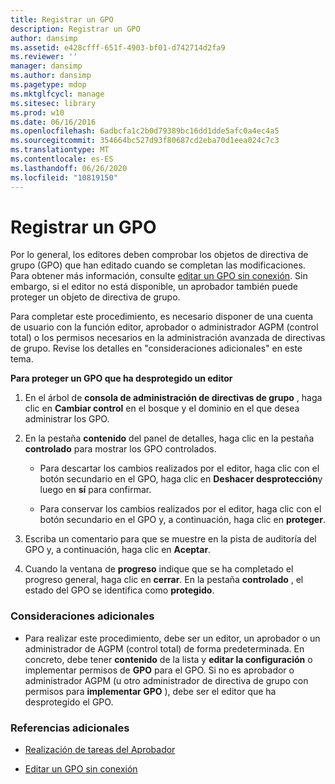 ```yaml
---
title: Registrar un GPO
description: Registrar un GPO
author: dansimp
ms.assetid: e428cfff-651f-4903-bf01-d742714d2fa9
ms.reviewer: ''
manager: dansimp
ms.author: dansimp
ms.pagetype: mdop
ms.mktglfcycl: manage
ms.sitesec: library
ms.prod: w10
ms.date: 06/16/2016
ms.openlocfilehash: 6adbcfa1c2b0d79389bc16dd1dde5afc0a4ec4a5
ms.sourcegitcommit: 354664bc527d93f80687cd2eba70d1eea024c7c3
ms.translationtype: MT
ms.contentlocale: es-ES
ms.lasthandoff: 06/26/2020
ms.locfileid: "10819150"
---
```

# Registrar un GPO


Por lo general, los editores deben comprobar los objetos de directiva de grupo (GPO) que han editado cuando se completan las modificaciones. Para obtener más información, consulte [editar un GPO sin conexión](edit-a-gpo-offline.md). Sin embargo, si el editor no está disponible, un aprobador también puede proteger un objeto de directiva de grupo.

Para completar este procedimiento, es necesario disponer de una cuenta de usuario con la función editor, aprobador o administrador AGPM (control total) o los permisos necesarios en la administración avanzada de directivas de grupo. Revise los detalles en "consideraciones adicionales" en este tema.

**Para proteger un GPO que ha desprotegido un editor**

1.  En el árbol de **consola de administración de directivas de grupo** , haga clic en **Cambiar control** en el bosque y el dominio en el que desea administrar los GPO.

2.  En la pestaña **contenido** del panel de detalles, haga clic en la pestaña **controlado** para mostrar los GPO controlados.

    -   Para descartar los cambios realizados por el editor, haga clic con el botón secundario en el GPO, haga clic en **Deshacer desprotección**y luego en **sí** para confirmar.

    -   Para conservar los cambios realizados por el editor, haga clic con el botón secundario en el GPO y, a continuación, haga clic en **proteger**.

3.  Escriba un comentario para que se muestre en la pista de auditoría del GPO y, a continuación, haga clic en **Aceptar**.

4.  Cuando la ventana de **progreso** indique que se ha completado el progreso general, haga clic en **cerrar**. En la pestaña **controlado** , el estado del GPO se identifica como **protegido**.

### Consideraciones adicionales

-   Para realizar este procedimiento, debe ser un editor, un aprobador o un administrador de AGPM (control total) de forma predeterminada. En concreto, debe tener **contenido** de la lista y **editar la configuración** o implementar permisos de **GPO** para el GPO. Si no es aprobador o administrador AGPM (u otro administrador de directiva de grupo con permisos para **implementar GPO** ), debe ser el editor que ha desprotegido el GPO.

### Referencias adicionales

-   [Realización de tareas del Aprobador](performing-approver-tasks.md)

-   [Editar un GPO sin conexión](edit-a-gpo-offline.md)

 

 






